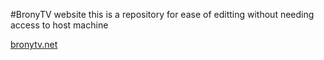 #BronyTV website 
this is a repository for ease of editting without needing access to host machine 

[bronytv.net](http://bronytv.net)
